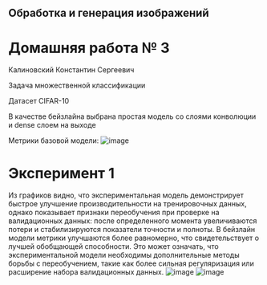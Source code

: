 ## Обработка и генерация изображений

# Домашняя работа № 3
Калиновский Константин Сергеевич

Задача множественной классификации

Датасет CIFAR-10

В качестве бейзлайна выбрана простая модель со слоями конволюции и dense слоем на выходе

Метрики базовой модели:
![image](https://github.com/oldrzym/ig/assets/115554194/1c3c292a-cd36-425b-adf0-4371438d37d7)

# Эксперимент 1

Из графиков видно, что экспериментальная модель демонстрирует быстрое улучшение производительности на тренировочных данных, однако показывает признаки переобучения при проверке на валидационных данных: после определенного момента увеличиваются потери и стабилизируются показатели точности и полноты. В бейзлайн модели метрики улучшаются более равномерно, что свидетельствует о лучшей обобщающей способности. Это может означать, что экспериментальной модели необходимы дополнительные методы борьбы с переобучением, такие как более сильная регуляризация или расширение набора валидационных данных.
![image](https://github.com/oldrzym/ig/assets/115554194/2861e89e-6c93-4c42-8d1b-d5c3a27d2ea6)
![image](https://github.com/oldrzym/ig/assets/115554194/b8ad44fb-6cfe-4c83-9968-a542051d28ad)
